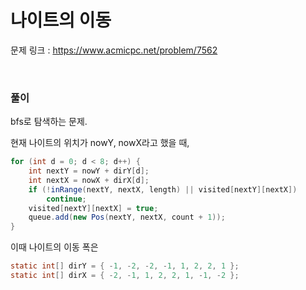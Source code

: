 나이트의 이동
===

문제 링크 : https://www.acmicpc.net/problem/7562

<br>

### 풀이

bfs로 탐색하는 문제.

현재 나이트의 위치가 nowY, nowX라고 했을 때,
~~~java
for (int d = 0; d < 8; d++) {
	int nextY = nowY + dirY[d];
	int nextX = nowX + dirX[d];
	if (!inRange(nextY, nextX, length) || visited[nextY][nextX])
		continue;
	visited[nextY][nextX] = true;
	queue.add(new Pos(nextY, nextX, count + 1));
}
~~~

이때 나이트의 이동 폭은
~~~java
static int[] dirY = { -1, -2, -2, -1, 1, 2, 2, 1 };
static int[] dirX = { -2, -1, 1, 2, 2, 1, -1, -2 };
~~~